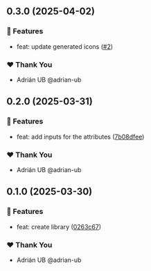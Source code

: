 ## 0.3.0 (2025-04-02)

### 🚀 Features

- feat: update generated icons ([#2](https://github.com/adrian-ub/ngxi/pull/2))

### ❤️ Thank You

- Adrián UB @adrian-ub

## 0.2.0 (2025-03-31)

### 🚀 Features

- feat: add inputs for the attributes ([7b08dfee](https://github.com/adrian-ub/ngxi/commit/7b08dfee))

### ❤️ Thank You

- Adrián UB @adrian-ub

## 0.1.0 (2025-03-30)

### 🚀 Features

- feat: create library ([0263c67](https://github.com/adrian-ub/ngxi/commit/0263c67))

### ❤️ Thank You

- Adrián UB @adrian-ub
